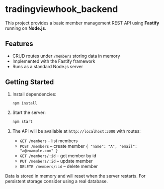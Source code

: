 # tradingviewhook_backend

This project provides a basic member management REST API using **Fastify** running on **Node.js**.

## Features

- CRUD routes under `/members` storing data in memory
- Implemented with the Fastify framework
- Runs as a standard Node.js server

## Getting Started

1. Install dependencies:

   ```bash
   npm install
   ```

2. Start the server:

   ```bash
   npm start
   ```

3. The API will be available at `http://localhost:3000` with routes:
   - `GET /members` – list members
   - `POST /members` – create member `{ "name": "A", "email": "a@example.com" }`
   - `GET /members/:id` – get member by id
   - `PUT /members/:id` – update member
   - `DELETE /members/:id` – delete member

Data is stored in memory and will reset when the server restarts. For persistent storage consider using a real database.
